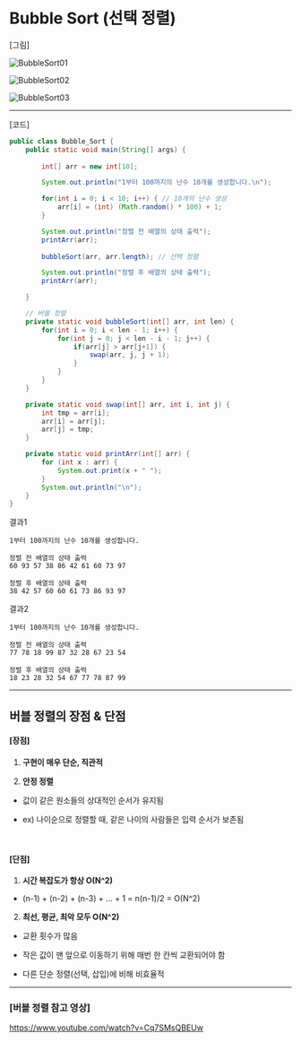 # Bubble Sort (선택 정렬)

[그림]

![BubbleSort01](https://github.com/user-attachments/assets/5ce4720f-79b6-4133-be61-5f0e45b13534)

![BubbleSort02](https://github.com/user-attachments/assets/fe9d6e8a-b3dc-420e-b330-ef40d997b0b1)

![BubbleSort03](https://github.com/user-attachments/assets/b66f656a-4849-4062-a4c9-95acddd27261)

---

[코드]

```java
public class Bubble_Sort {
    public static void main(String[] args) {
        
        int[] arr = new int[10];

        System.out.println("1부터 100까지의 난수 10개를 생성합니다.\n");

        for(int i = 0; i < 10; i++) { // 10개의 난수 생성
            arr[i] = (int) (Math.random() * 100) + 1;
        }

        System.out.println("정렬 전 배열의 상태 출력");
        printArr(arr); 
        
        bubbleSort(arr, arr.length); // 선택 정렬

        System.out.println("정렬 후 배열의 상태 출력");
        printArr(arr);

    }

    // 버블 정렬
    private static void bubbleSort(int[] arr, int len) {
        for(int i = 0; i < len - 1; i++) {
            for(int j = 0; j < len - i - 1; j++) {
                if(arr[j] > arr[j+1]) {
                    swap(arr, j, j + 1);
                }
            }
        }
    }

    private static void swap(int[] arr, int i, int j) {
        int tmp = arr[i];
        arr[i] = arr[j];
        arr[j] = tmp;
    }

    private static void printArr(int[] arr) {
        for (int x : arr) {
            System.out.print(x + " ");
        }
        System.out.println("\n");
    }
}
```

결과1

```
1부터 100까지의 난수 10개를 생성합니다.

정렬 전 배열의 상태 출력
60 93 57 38 86 42 61 60 73 97

정렬 후 배열의 상태 출력
38 42 57 60 60 61 73 86 93 97
```

결과2

```
1부터 100까지의 난수 10개를 생성합니다.

정렬 전 배열의 상태 출력
77 78 18 99 87 32 28 67 23 54

정렬 후 배열의 상태 출력
18 23 28 32 54 67 77 78 87 99
```

---

## 버블 정렬의 장점 & 단점

#### [장점]

1. **구현이 매우 단순, 직관적**

2. **안정 정렬**

- 값이 같은 원소들의 상대적인 순서가 유지됨

- ex) 나이순으로 정렬할 때, 같은 나이의 사람들은 입력 순서가 보존됨

&nbsp; 

#### [단점]

1. **시간 복잡도가 항상 O(N^2)**

- (n-1) + (n-2) + (n-3) + ... + 1 = n(n-1)/2 = O(N^2)

2. **최선, 평균, 최악 모두 O(N^2)**

- 교환 횟수가 많음

- 작은 값이 맨 앞으로 이동하기 위해 매번 한 칸씩 교환되어야 함

- 다른 단순 정렬(선택, 삽입)에 비해 비효율적

---

### [버블 정렬 참고 영상]

https://www.youtube.com/watch?v=Cq7SMsQBEUw